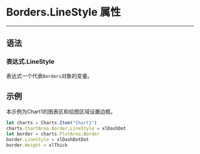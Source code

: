 # Borders.LineStyle 属性
            
---

## 语法

### 表达式.LineStyle

表达式一个代表`Borders`对象的变量。

## 示例

本示例为Chart1的图表区和绘图区域设置边框。

```javascript
let charts = Charts.Item("Chart1")
charts.ChartArea.Border.LineStyle = xlDashDot
let border = charts.PlotArea.Border
border.LineStyle = xlDashDotDot
border.Weight = xlThick
```
